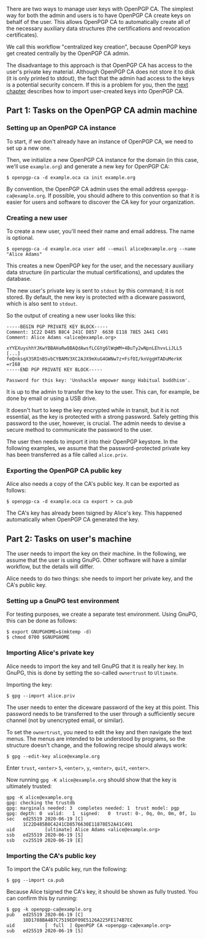 There are two ways to manage user keys with OpenPGP CA.
The simplest way for both the admin and users is to have OpenPGP CA create
keys on behalf of the user.  This allows OpenPGP CA to automatically create
all of the necessary auxiliary data structures (the certifications and
revocation certificates).

We call this workflow "centralized key creation", because
OpenPGP keys get created centrally by the OpenPGP CA admin.

The disadvantage to this approach is that OpenPGP CA has access to the
user's private key material.  Although OpenPGP CA does not store it to
disk (it is only printed to stdout), the fact that the admin had access to the
keys is a potential security concern.  If this is a problem for you, then
the [next chapter](keys-import.md) describes how to import user-created keys
into OpenPGP CA.

## Part 1: Tasks on the OpenPGP CA admin machine

### Setting up an OpenPGP CA instance

To start, if we don't already have an instance of OpenPGP CA, we need to set up a
new one.

Then, we initialize a new OpenPGP CA instance for the domain (in this case,
we'll use `example.org`) and generate a new key for OpenPGP CA:

`$ openpgp-ca -d example.oca ca init example.org` 

By convention, the OpenPGP CA admin uses the email address `openpgp-ca@example.org`.
If possible, you should adhere to this convention so that it is easier for
users and software to discover the CA key for your organization.

### Creating a new user

To create a new user, you'll need their name and email address.  The
name is optional.

`$ openpgp-ca -d example.oca user add --email alice@example.org --name "Alice Adams"`

This creates a new OpenPGP key for the user, and the necessary
auxiliary data structure (in particular the mutual certifications),
and updates the database.

The new user's private key is sent to `stdout` by this command; it is not
stored. By default, the new key is protected with a diceware password,
which is also sent to `stdout`.

So the output of creating a new user looks like this:

```
-----BEGIN PGP PRIVATE KEY BLOCK-----
Comment: 1C22 D485 B8C4 241C D857  6630 E118 78E5 2A41 C491
Comment: Alice Adams <alice@example.org>

xYYEXuyshhYJKwYBBAHaRw8BAQdAwsfLCGYg6lWqWM+4BuTy2wNpnLEhvvLiJLL5
[...]
feQnksqX3SRInBSvbCYBAMV3XC2AJX9mXuG4GWNw7z+FsfOI/knVggHTADuMerkK
=rI68
-----END PGP PRIVATE KEY BLOCK-----

Password for this key: 'Unshackle empower mangy Habitual buddhism'.
```

It is up to the admin to transfer the key to the user.  This can, for
example, be done by email or using a USB drive.

It doesn't hurt to keep the key encrypted while in transit, but it is not
essential, as the key is protected with a strong password. Safely getting
this password to the user, however, is crucial. The admin needs to devise a
secure method to communicate the password to the user.

The user then needs to import it into their OpenPGP keystore.  In the
following examples, we assume that the password-protected private key has been
transferred as a file called `alice.priv`.

### Exporting the OpenPGP CA public key

Alice also needs a copy of the CA's public key.  It can be exported as
follows:

`$ openpgp-ca -d example.oca ca export > ca.pub` 

The CA's key has already been tsigned by Alice's key.  This happened
automatically when OpenPGP CA generated the key.

## Part 2: Tasks on user's machine

The user needs to import the key on their machine.  In the following,
we assume that the user is using GnuPG.  Other software will have a
similar workflow, but the details will differ.

Alice needs to do two things: she needs to import her private key, and
the CA's public key.

### Setting up a GnuPG test environment

For testing purposes, we create a separate test environment.
Using GnuPG, this can be done as follows:

```
$ export GNUPGHOME=$(mktemp -d)
$ chmod 0700 $GNUPGHOME
```

### Importing Alice's private key

Alice needs to import the key and tell GnuPG that it is really her key.
In GnuPG, this is done by setting the so-called `ownertrust` to `Ultimate`.

Importing the key:

`$ gpg --import alice.priv`

The user needs to enter the diceware password of the key at this point.
This password needs to be transferred to the user through a sufficiently
secure channel (not by unencrypted email, or similar).

To set the `ownertrust`, you need to edit the key and then navigate the
text menus.  The menus are intended to be understood by programs, so the
structure doesn't change, and the following recipe should always work:

`$ gpg --edit-key alice@example.org`

Enter `trust`, `<enter>` `5`, `<enter>`, `y`, `<enter>`, `quit`, `<enter>`.

Now running `gpg -K alice@example.org` should show that the key is
ultimately trusted:

```
gpg -K alice@example.org
gpg: checking the trustdb
gpg: marginals needed: 3  completes needed: 1  trust model: pgp
gpg: depth: 0  valid:   1  signed:   0  trust: 0-, 0q, 0n, 0m, 0f, 1u
sec   ed25519 2020-06-19 [C]
      1C22D485B8C4241CD8576630E11878E52A41C491
uid           [ultimate] Alice Adams <alice@example.org>
ssb   ed25519 2020-06-19 [S]
ssb   cv25519 2020-06-19 [E]
```

### Importing the CA's public key

To import the CA's public key, run the following:

`$ gpg --import ca.pub`

Because Alice tsigned the CA's key, it should be shown as fully trusted.
You can confirm this by running:

```
$ gpg -k openpgp-ca@example.org
pub   ed25519 2020-06-19 [C]
      18D1788BA4B7C7519EDF09E5126A225FE174B7EC
uid           [  full  ] OpenPGP CA <openpgp-ca@example.org>
sub   ed25519 2020-06-19 [S]
```

